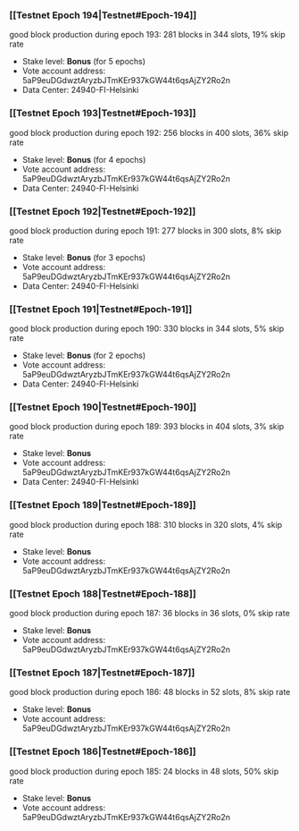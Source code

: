 ### [[Testnet Epoch 194|Testnet#Epoch-194]]
good block production during epoch 193: 281 blocks in 344 slots, 19% skip rate
* Stake level: **Bonus** (for 5 epochs)
* Vote account address: 5aP9euDGdwztAryzbJTmKEr937kGW44t6qsAjZY2Ro2n
* Data Center: 24940-FI-Helsinki
### [[Testnet Epoch 193|Testnet#Epoch-193]]
good block production during epoch 192: 256 blocks in 400 slots, 36% skip rate
* Stake level: **Bonus** (for 4 epochs)
* Vote account address: 5aP9euDGdwztAryzbJTmKEr937kGW44t6qsAjZY2Ro2n
* Data Center: 24940-FI-Helsinki
### [[Testnet Epoch 192|Testnet#Epoch-192]]
good block production during epoch 191: 277 blocks in 300 slots, 8% skip rate
* Stake level: **Bonus** (for 3 epochs)
* Vote account address: 5aP9euDGdwztAryzbJTmKEr937kGW44t6qsAjZY2Ro2n
* Data Center: 24940-FI-Helsinki
### [[Testnet Epoch 191|Testnet#Epoch-191]]
good block production during epoch 190: 330 blocks in 344 slots, 5% skip rate
* Stake level: **Bonus** (for 2 epochs)
* Vote account address: 5aP9euDGdwztAryzbJTmKEr937kGW44t6qsAjZY2Ro2n
* Data Center: 24940-FI-Helsinki
### [[Testnet Epoch 190|Testnet#Epoch-190]]
good block production during epoch 189: 393 blocks in 404 slots, 3% skip rate
* Stake level: **Bonus**
* Vote account address: 5aP9euDGdwztAryzbJTmKEr937kGW44t6qsAjZY2Ro2n
* Data Center: 24940-FI-Helsinki
### [[Testnet Epoch 189|Testnet#Epoch-189]]
good block production during epoch 188: 310 blocks in 320 slots, 4% skip rate
* Stake level: **Bonus**
* Vote account address: 5aP9euDGdwztAryzbJTmKEr937kGW44t6qsAjZY2Ro2n
### [[Testnet Epoch 188|Testnet#Epoch-188]]
good block production during epoch 187: 36 blocks in 36 slots, 0% skip rate
* Stake level: **Bonus**
* Vote account address: 5aP9euDGdwztAryzbJTmKEr937kGW44t6qsAjZY2Ro2n
### [[Testnet Epoch 187|Testnet#Epoch-187]]
good block production during epoch 186: 48 blocks in 52 slots, 8% skip rate
* Stake level: **Bonus**
* Vote account address: 5aP9euDGdwztAryzbJTmKEr937kGW44t6qsAjZY2Ro2n
### [[Testnet Epoch 186|Testnet#Epoch-186]]
good block production during epoch 185: 24 blocks in 48 slots, 50% skip rate
* Stake level: **Bonus**
* Vote account address: 5aP9euDGdwztAryzbJTmKEr937kGW44t6qsAjZY2Ro2n